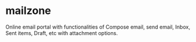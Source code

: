 # mailzone
Online email portal with functionalities of Compose email, send email, Inbox, Sent items, Draft, etc with attachment options.
